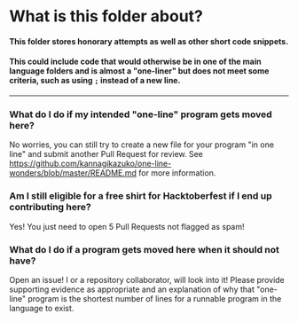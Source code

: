 # What is this folder about?
#### This folder stores honorary attempts as well as other short code snippets.
#### This could include code that would otherwise be in one of the main language folders and is almost a "one-liner" but does not meet some criteria, such as using `;` instead of a new line.
----
### What do I do if my intended "one-line" program gets moved here?
No worries, you can still try to create a new file for your program "in one line" and submit another Pull Request for review. See https://github.com/kannagikazuko/one-line-wonders/blob/master/README.md for more information.

### Am I still eligible for a free shirt for Hacktoberfest if I end up contributing here?
Yes! You just need to open 5 Pull Requests not flagged as spam!

### What do I do if a program gets moved here when it should not have?
Open an issue! I or a repository collaborator, will look into it! Please provide supporting evidence as appropriate and an explanation of why that "one-line" program is the shortest number of lines for a runnable program in the language to exist.
